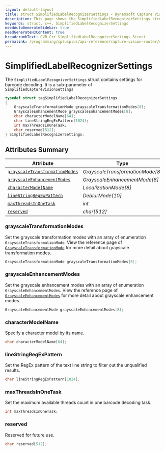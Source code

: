 ```yaml
---
layout: default-layout
title: struct SimplifiedLabelRecognizerSettings - Dynamsoft Capture Vision C++ Edition API Reference
description: This page shows the SimplifiedLabelRecognizerSettings struct of the CCaptureVisionRouter class of the Dynamsoft Capture Vision C++ Edition.
keywords: struct, c++, SimplifiedLabelRecognizerSettings
needAutoGenerateSidebar: true
needGenerateH3Content: true
breadcrumbText: CVR C++ SimplifiedLabelRecognizerSettings Struct
permalink: /programming/cplusplus/api-reference/capture-vision-router/structs/simplified-capture-vision-settings.html
---
```


# SimplifiedLabelRecognizerSettings

The `SimplifiedLabelRecognizerSettings` struct contains settings for barcode decoding. It is a sub-parameter of `SimplifiedCaptureVisionSettings`

```cpp
typedef struct tagSimplifiedLabelRecognizerSettings
{
    GrayscaleTransformationMode grayscaleTransformationModes[8];
    GrayscaleEnhancementMode grayscaleEnhancementModes[8];
    char characterModelName[64];
    char lineStringRegExPattern[1024];
    int maxThreadsInOneTask;
    char reserved[512];
} SimplifiedLabelRecognizerSettings;
```

## Attributes Summary

| Attribute | Type |
| --------- | ---- |
| [`grayscaleTransformationModes`](#grayscaletransformationmodes) | *GrayscaleTransformationMode[8]* |
| [`grayscaleEnhancementModes`](#grayscaleenhancementmodes) | *GrayscaleEnhancementMode[8]* |
| [`characterModelName`](#charactermodelname) | *LocalizationMode[8]* |
| [`lineStringRegExPattern`](#linestringregexpattern) | *DeblurMode[10]* |
| [`maxThreadsInOneTask`](#maxthreadsinonetask) | *int* |
| [`reserved`](#reserved) | *char[512]* |

### grayscaleTransformationModes

Set the grayscale transformation modes with an array of enumeration `GrayscaleTransformationMode`. View the reference page of <a href="" target="_blank">`GrayscaleTransformationMode`</a> for more detail about grayscale transformation modes.

```cpp
GrayscaleTransformationMode grayscaleTransformationModes[8];
```

### grayscaleEnhancementModes

Set the grayscale enhancement modes with an array of enumeration `GrayscaleEnhancementModes`. View the reference page of <a href="" target="_blank">`GrayscaleEnhancementModes`</a> for more detail about grayscale enhancement modes.

```cpp
GrayscaleEnhancementMode grayscaleEnhancementModes[8];
```

### characterModelName

Specify a character model by its name.

```cpp
char characterModelName[64];
```

### lineStringRegExPattern

Set the RegEx pattern of the text line string to filter out the unqualified results.

```cpp
char lineStringRegExPattern[1024];
```

### maxThreadsInOneTask

Set the maximum available threads count in one barcode decoding task.

```cpp
int maxThreadsInOneTask;
```

### reserved

Reserved for future use.

```cpp
char reserved[512];
```
